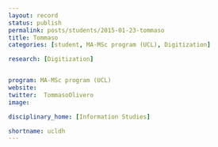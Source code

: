 ```yaml
---
layout: record
status: publish
permalink: posts/students/2015-01-23-tommaso
title: Tommaso
categories: [student, MA-MSc program (UCL), Digitization]

research: [Digitization]


program: MA-MSc program (UCL)
website: 
twitter:  TommasoOlivero
image: 

disciplinary_home: [Information Studies]

shortname: ucldh
---
```


